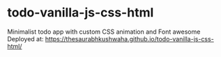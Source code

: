 # todo-vanilla-js-css-html
Minimalist todo app with custom CSS animation and Font awesome
Deployed at: https://thesaurabhkushwaha.github.io/todo-vanilla-js-css-html/
